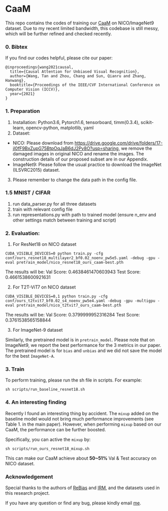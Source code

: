 # CaaM

This repo contains the codes of training our [CaaM](https://arxiv.org/abs/2108.08782) on NICO/ImageNet9 dataset. Due to my recent limited bandwidth, this codebase is still messy, which will be further refined and checked recently.



### 0. Bibtex

If you find our codes helpful, please cite our paper:

```
@inproceedings{wang2021causal,
  title={Causal Attention for Unbiased Visual Recognition},
  author={Wang, Tan and Zhou, Chang and Sun, Qianru and Zhang, Hanwang},
  booktitle={Proceedings of the IEEE/CVF International Conference on Computer Vision (ICCV)},
  year={2021}
}
```



### 1. Preparation

1) Installation: Python3.6, Pytorch1.6, tensorboard, timm(0.3.4), scikit-learn, opencv-python, matplotlib, yaml
2) Dataset: 

- NICO: Please download from https://drive.google.com/drive/folders/17-jl0fF9BxZupG75BtpOqJaB6dJ2Pv8O?usp=sharing, we remove the damaged images in original NICO and rename the images. The construction details of our proposed subset are in our Appendix.
- ImageNet9: Please follow the usual practice to download the ImageNet (ILSVRC2015) dataset.

3) Please remember to change the data path in the config file.

### 1.5 MNIST / CIFAR
1) run data_parser.py for all three datasets
2) train with relevant config file
3) run representations.py with path to trained model (ensure n_env and other settings match between training and script)

### 2. Evaluation:

1) For ResNet18 on NICO dataset

```
CUDA_VISIBLE_DEVICES=0 python train.py -cfg conf/ours_resnet18_multilayer2_bf0.02_noenv_pw5e5.yaml -debug -gpu -eval pretrain_model/nico_resnet18_ours_caam-best.pth
```

The results will be: Val Score: 0.4638461470603943  Test Score: 0.4661538600921631

2) For T2T-ViT7 on NICO dataset

```
CUDA_VISIBLE_DEVICES=0,1 python train.py -cfg conf/ours_t2tvit7_bf0.02_s4_noenv_pw5e4.yaml -debug -gpu -multigpu -eval pretrain_model/nico_t2tvit7_ours_caam-best.pth
```

The results will be: Val Score: 0.3799999952316284  Test Score: 0.3761538565158844

3) For ImageNet-9 dataset

Similarly, the pretrained model is in `pretrain_model`. Please note that on ImageNet9, we report the best performance for the 3 metrics in our paper. The pretrained model is for `bias` and `unbias` and we did not save the model for the best `ImageNet-A`. 



### 3. Train

To perform training, please run the sh file in scripts. For example:

```
sh scripts/run_baseline_resnet18.sh
```



### **4. An interesting finding**

Recently I found an interesting thing by accident. The `mixup` added on the baseline model would not bring much performance improvements (see Table 1. in the main paper). However, when performing `mixup` based on our CaaM, the performance can be further boosted.

Specifically, you can active the `mixup` by:

```
sh scripts/run_ours_resnet18_mixup.sh
```

This can make our CaaM achieve about **50~51%** Val & Test accuracy on NICO dataset.





### **Acknowledgement**

Special thanks to the authors of [ReBias](https://github.com/clovaai/rebias) and [IRM](https://github.com/facebookresearch/InvariantRiskMinimization), and the datasets used in this research project.

If you have any question or find any bug, please kindly email [me](TAN317@e.ntu.edu.sg).
